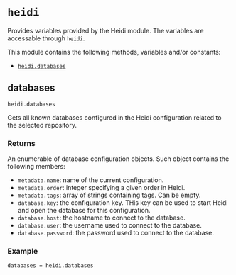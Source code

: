 # `heidi`

Provides variables provided by the Heidi module. The variables are accessable through `heidi`.

This module contains the following methods, variables and/or constants:

- [`heidi.databases`](#heidi-databases)

## databases

`heidi.databases`

Gets all known databases configured in the Heidi configuration related to the selected repository.

### Returns

An enumerable of database configuration objects. Such object contains the following members:

- `metadata.name`: name of the current configuration.
- `metadata.order`: integer specifying a given order in Heidi.
- `metadata.tags`: array of strings containing tags. Can be empty.
- `database.key`: the configuration key. THis key can be used to start Heidi and open the database for this configuration.
- `database.host`: the hostname to connect to the database.
- `database.user`: the username used to connect to the database.
- `database.password`: the password used to connect to the database.

### Example
      

```
databases = heidi.databases
```


```

```

